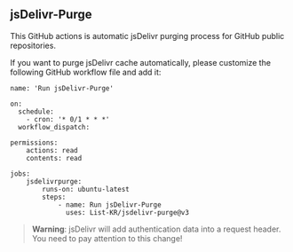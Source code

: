 ## jsDelivr-Purge

This GitHub actions is automatic jsDelivr purging process for GitHub public repositories.

If you want to purge jsDelivr cache automatically, please customize the following GitHub workflow file and add it:

```
name: 'Run jsDelivr-Purge'

on:
  schedule:
    - cron: '* 0/1 * * *'
  workflow_dispatch:

permissions:
    actions: read
    contents: read

jobs:
    jsdelivrpurge:
        runs-on: ubuntu-latest
        steps:
            - name: Run jsDelivr-Purge
              uses: List-KR/jsdelivr-purge@v3
```

> **Warning**: jsDelivr will add authentication data into a request header.
You need to pay attention to this change!
